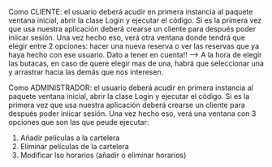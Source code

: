 Como CLIENTE: el usuario deberá acudir en primera instancia al paquete ventana inicial, abrir la clase Login y 
ejecutar el código. Si es la primera vez que usa nuestra aplicación deberá crearse un cliente para después poder
iniicar sesión. Una vez hecho eso, verá otra ventana donde tendrá que elegir entre 2 opciones: hacer una nueva 
reserva o ver las reservas que ya haya hecho con ese usuario. 
Dato a tener en cuenta!! --> A la hora de elegir las butacas, en caso de quere elegir mas de una, habrá que 
seleccionar una y arrastrar hacia las demás que nos interesen.

Como ADMINISTRADOR: el usuario deberá acudir en primera instancia al paquete ventana inicial, abrir la clase Login y 
ejecutar el código. Si es la primera vez que usa nuestra aplicación deberá crearse un cliente para después poder
iniicar sesión. Una vez hecho eso, verá una ventana con 3 opciones que son las que peude ejecutar: 
1. Añadir películas a la cartelera
2. Eliminar películas de la cartelera
3. Modificar lso horarios (añadir o eliminar horarios)